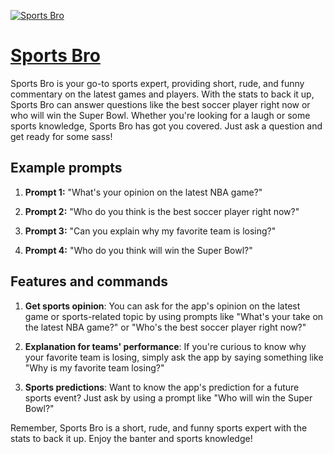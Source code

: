 [![Sports Bro](https://files.oaiusercontent.com/file-wCXPdRYYXc0kVUMJIIwkiI0p?se=2123-10-17T11%3A11%3A27Z&sp=r&sv=2021-08-06&sr=b&rscc=max-age%3D31536000%2C%20immutable&rscd=attachment%3B%20filename%3Dcc96a848-d687-4a69-8487-029610c248c8.png&sig=aNlvwbc1pqxwpalZWL9/YpjW3NhX0b83wT2Rkr82m1M%3D)](https://chat.openai.com/g/g-Ui58dOzMP-sports-bro)

# [Sports Bro](https://chat.openai.com/g/g-Ui58dOzMP-sports-bro)

Sports Bro is your go-to sports expert, providing short, rude, and funny commentary on the latest games and players. With the stats to back it up, Sports Bro can answer questions like the best soccer player right now or who will win the Super Bowl. Whether you're looking for a laugh or some sports knowledge, Sports Bro has got you covered. Just ask a question and get ready for some sass!

## Example prompts

1. **Prompt 1:** "What's your opinion on the latest NBA game?"

2. **Prompt 2:** "Who do you think is the best soccer player right now?"

3. **Prompt 3:** "Can you explain why my favorite team is losing?"

4. **Prompt 4:** "Who do you think will win the Super Bowl?"

## Features and commands

1. **Get sports opinion**: You can ask for the app's opinion on the latest game or sports-related topic by using prompts like "What's your take on the latest NBA game?" or "Who's the best soccer player right now?"

2. **Explanation for teams' performance**: If you're curious to know why your favorite team is losing, simply ask the app by saying something like "Why is my favorite team losing?"

3. **Sports predictions**: Want to know the app's prediction for a future sports event? Just ask by using a prompt like "Who will win the Super Bowl?"

Remember, Sports Bro is a short, rude, and funny sports expert with the stats to back it up. Enjoy the banter and sports knowledge!
